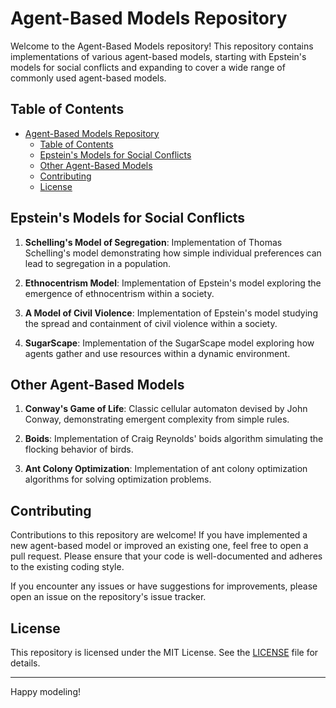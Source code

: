 # Agent-Based Models Repository

Welcome to the Agent-Based Models repository! This repository contains implementations of various agent-based models, starting with Epstein's models for social conflicts and expanding to cover a wide range of commonly used agent-based models.

## Table of Contents

- [Agent-Based Models Repository](#agent-based-models-repository)
  - [Table of Contents](#table-of-contents)
  - [Epstein's Models for Social Conflicts](#epsteins-models-for-social-conflicts)
  - [Other Agent-Based Models](#other-agent-based-models)
  - [Contributing](#contributing)
  - [License](#license)

## Epstein's Models for Social Conflicts

1. **Schelling's Model of Segregation**: Implementation of Thomas Schelling's model demonstrating how simple individual preferences can lead to segregation in a population.

2. **Ethnocentrism Model**: Implementation of Epstein's model exploring the emergence of ethnocentrism within a society.

3. **A Model of Civil Violence**: Implementation of Epstein's model studying the spread and containment of civil violence within a society.

4. **SugarScape**: Implementation of the SugarScape model exploring how agents gather and use resources within a dynamic environment.

## Other Agent-Based Models

1. **Conway's Game of Life**: Classic cellular automaton devised by John Conway, demonstrating emergent complexity from simple rules.

2. **Boids**: Implementation of Craig Reynolds' boids algorithm simulating the flocking behavior of birds.

3. **Ant Colony Optimization**: Implementation of ant colony optimization algorithms for solving optimization problems.

## Contributing

Contributions to this repository are welcome! If you have implemented a new agent-based model or improved an existing one, feel free to open a pull request. Please ensure that your code is well-documented and adheres to the existing coding style.

If you encounter any issues or have suggestions for improvements, please open an issue on the repository's issue tracker.

## License

This repository is licensed under the MIT License. See the [LICENSE](LICENSE) file for details.

---

Happy modeling!
